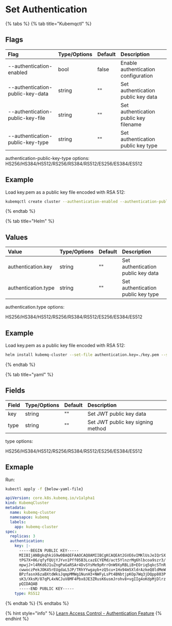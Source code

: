 # Set Authentication

{% tabs %}
{% tab title="Kubemqctl" %}
## Flags

| Flag | Type/Options | Default | Description |
| :--- | :--- | :--- | :--- |
| --authentication-enabled | bool | false | Enable authentication configuration |
| --authentication-public-key-data | string | "" | Set authentication public key data |
| --authentication-public-key-file | string | "" | Set authentication public key filename |
| --authentication-public-key-type | string | "" | Set authentication public key type |

authentication-public-key-type options: HS256/HS384/HS512/RS256/RS384/RS512/ES256/ES384/ES512 

## Example

Load key.pem as a public key file encoded with RSA 512:

```bash
kubemqctl create cluster --authentication-enabled --authentication-public-key-file ./key.pem --authentication-public-key-type "RS512"
```
{% endtab %}

{% tab title="Helm" %}
## Values

| Value | Type/Options | Default | Description |
| :--- | :--- | :--- | :--- |
| authentication.key | string | "" | Set authentication public key data |
| authentication.type | string | "" | Set authentication public key type |

authentication.type options: 

HS256/HS384/HS512/RS256/RS384/RS512/ES256/ES384/ES512 

## Example

Load key.pem as a public key file encoded with RSA 512:

```bash
helm install kubemq-cluster --set-file authentication.key=./key.pem --set authentication.type=RS512 kubemq-charts/kubemq
```
{% endtab %}

{% tab title="yaml" %}
## Fields

| Field | Type/Options | Default | Description |
| :--- | :--- | :--- | :--- |
| key | string | "" | Set JWT public key data |
| type | string | "" | Set JWT public key signing method |

type options: 

HS256/HS384/HS512/RS256/RS384/RS512/ES256/ES384/ES512

## Exmaple

Run:

```bash
kubectl apply -f {below-yaml-file}
```

```yaml
apiVersion: core.k8s.kubemq.io/v1alpha1
kind: KubemqCluster
metadata:
  name: kubemq-cluster
  namesapce: kubemq
  labels:
    app: kubemq-cluster
spec:
  replicas: 3
  authentication:
    key: |-
      -----BEGIN PUBLIC KEY-----
      MIIBIjANBgkqhkiG9w0BAQEFAAOCAQ8AMIIBCgKCAQEAt2GVE6vIMKlUsJeIQrSX
      tPG7X+06/qfyfQUjYJYvn1Pff05B3LcazECYEMd/act5YlnzrMg6hlbcoa9szr3/
      mpwjJ+l4RKd6J1uZngPaGaRSAr4DvSYsMe9pRrrOnW9XyRBLiB+EOriq5qkcSTnR
      cwwoczPekJOK45rEUgdaL5JP/TRhYYwgayb+zQ5cu+1Hx94m5XldrAzkeQ8ldMeW
      BPzfasnX6zaBXtdWksJqmpMMWg1NunH3+NWFyLsPt4BNbtjpKOp7Wq3jDQpp803P
      sK3/XksM/87qPL4xNCJuV8MF4Pbx8JE3ZRusK6usmJrohv8+vgIIg4oKdpMjDlrz
      pQIDAQAB
      -----END PUBLIC KEY-----
    type: RS512
```
{% endtab %}
{% endtabs %}

{% hint style="info" %}
[Learn Access Control - Authentication Feature](../../learn/access-control/authentication.md)
{% endhint %}

